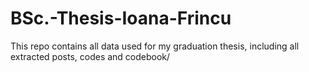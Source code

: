 # BSc.-Thesis-Ioana-Frincu
This repo contains all data used for my graduation thesis, including all extracted posts, codes and codebook/
